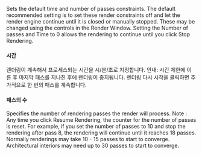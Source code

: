 Sets the default time and number of passes constraints. The default recommended setting is to set these render constraints off and let the render engine continue until it is closed or manually stopped. These may be changed using the controls in the Render Window. Setting the Number of passes and Time to 0 allows the rendering to continue until you click Stop Rendering.

#### 시간
렌더링이 계속해서 프로세스되는 시간을 시/분/초로 지정합니다. 안내: 시간 제한에 이른 후 마지막 패스를 지나친 후에 렌더링이 중지됩니다. 렌더링 다시 시작을 클릭하면 추가적으로 한 번의 패스를 계속합니다.

#### 패스의 수
Specifies the number of rendering passes the render will process. Note : Any time you click Resume Rendering, the counter for the number of passes is reset. For example, if you set the number of passes to 10 and stop the rendering after pass 8, the rendering will continue until it reaches 18 passes. Normally renderings may take 10 - 15 passes to start to converge. Architectural interiors may need up to 30 passes to start to converge.
